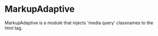 MarkupAdaptive
==============

MarkupAdaptive is a module that injects 'media query' classnames to the html tag. 
